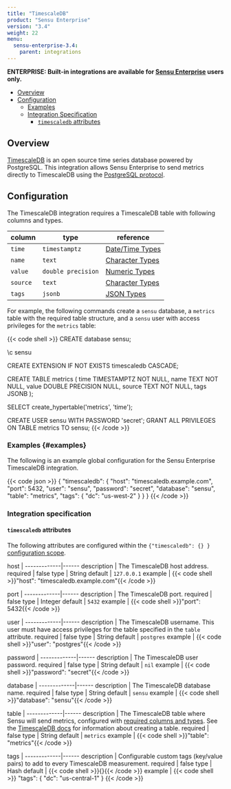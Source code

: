```yaml
---
title: "TimescaleDB"
product: "Sensu Enterprise"
version: "3.4"
weight: 22
menu:
  sensu-enterprise-3.4:
    parent: integrations
---
```

**ENTERPRISE: Built-in integrations are available for [Sensu Enterprise][1]
users only.**

- [Overview](#overview)
- [Configuration](#configuration)
  - [Examples](#examples)
  - [Integration Specification](#integration-specification)
    - [`timescaledb` attributes](#timescaledb-attributes)

## Overview

[TimescaleDB][2] is an open source time series database powered by PostgreSQL.
This integration allows Sensu Enterprise to send metrics directly to TimescaleDB using the [PostgreSQL protocol][4].

## Configuration

The TimescaleDB integration requires a TimescaleDB table with following columns and types.

| column | type | reference |
| --- | --- | --- |
| `time` | `timestamptz` | [Date/Time Types][6]
| `name` | `text` | [Character Types][7]
| `value` | `double precision` | [Numeric Types][8]
| `source` | `text` | [Character Types][7]
| `tags` | `jsonb` | [JSON Types][9]

For example, the following commands create a `sensu` database, a `metrics` table with the required table structure, and a `sensu` user with access privileges for the `metrics` table:

{{< code shell >}}
CREATE database sensu;

\c sensu

CREATE EXTENSION IF NOT EXISTS timescaledb CASCADE;

CREATE TABLE metrics (
    time    TIMESTAMPTZ        NOT NULL,
    name    TEXT               NOT NULL,
    value   DOUBLE PRECISION   NULL,
    source  TEXT               NOT NULL,
    tags    JSONB
);

SELECT create_hypertable('metrics', 'time');

CREATE USER sensu WITH PASSWORD 'secret';
GRANT ALL PRIVILEGES ON TABLE metrics TO sensu;
{{< /code >}}

### Examples {#examples}

The following is an example global configuration for the Sensu Enterprise
TimescaleDB integration.

{{< code json >}}
{
  "timescaledb": {
    "host": "timescaledb.example.com",
    "port": 5432,
    "user": "sensu",
    "password": "secret",
    "database": "sensu",
    "table": "metrics",
    "tags": {
      "dc": "us-west-2"
    }
  }
}
{{< /code >}}

### Integration specification

#### `timescaledb` attributes

The following attributes are configured within the `{"timescaledb": {} }`
[configuration scope][3].

host         | 
-------------|------
description  | The TimescaleDB host address.
required     | false
type         | String
default      | `127.0.0.1`
example      | {{< code shell >}}"host": "timescaledb.example.com"{{< /code >}}

port         | 
-------------|------
description  | The TimescaleDB port.
required     | false
type         | Integer
default      | `5432`
example      | {{< code shell >}}"port": 5432{{< /code >}}

user         | 
-------------|------
description  | The TimescaleDB username. This user must have access privileges for the table specified in the `table` attribute.
required     | false
type         | String
default      | `postgres`
example      | {{< code shell >}}"user": "postgres"{{< /code >}}

password     | 
-------------|------
description  | The TimescaleDB user password.
required     | false
type         | String
default      | `nil`
example      | {{< code shell >}}"password": "secret"{{< /code >}}

database     | 
-------------|------
description  | The TimescaleDB database name.
required     | false
type         | String
default      | `sensu`
example      | {{< code shell >}}"database": "sensu"{{< /code >}}

table        | 
-------------|------
description  | The TimescaleDB table where Sensu will send metrics, configured with [required columns and types][10]. See the [TimescaleDB docs][5] for information about creating a table.
required     | false
type         | String
default      | `metrics`
example      | {{< code shell >}}"table": "metrics"{{< /code >}}

tags         | 
-------------|------
description  | Configurable custom tags (key/value pairs) to add to every TimescaleDB measurement.
required     | false
type         | Hash
default      | {{< code shell >}}{}{{< /code >}}
example      | {{< code shell >}}
"tags": {
  "dc": "us-central-1"
}
{{< /code >}}

[1]: /sensu-enterprise
[2]: https://www.timescale.com/
[3]: /sensu-core/latest/reference/configuration#configuration-scopes
[4]: https://www.postgresql.org/docs/current/static/protocol.html
[5]: https://docs.timescale.com
[6]: https://www.postgresql.org/docs/current/static/datatype-datetime.html
[7]: https://www.postgresql.org/docs/current/static/datatype-character.html
[8]: https://www.postgresql.org/docs/current/static/datatype-numeric.html
[9]: https://www.postgresql.org/docs/current/static/datatype-json.html
[10]: #configuration
